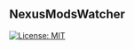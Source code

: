 ## NexusModsWatcher
[![License: MIT](https://img.shields.io/badge/License-MIT-informational.svg)](https://github.com/42milez/ProtocolStack/blob/main/LICENSE)
